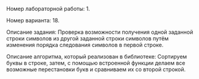 Номер лабораторной работы: 1.

Номер варианта: 18.

Описание задания: Проверка возможности получения одной заданной строки символов из другой заданной 
строки символов путём изменения порядка следования символов в первой строке.

Описание алгоритма, который реализован в библиотеке: Сортируем буквы в строке, затем, с помощью встроенной функции делаем все возможные перестановки букв и сравниваем их со второй строкой.
